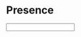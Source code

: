 Presence 
========

<input name="email" id="email" type="text" class="field text large :only_on_blur :required;;email_advice  :email;;email_advice"></input>


